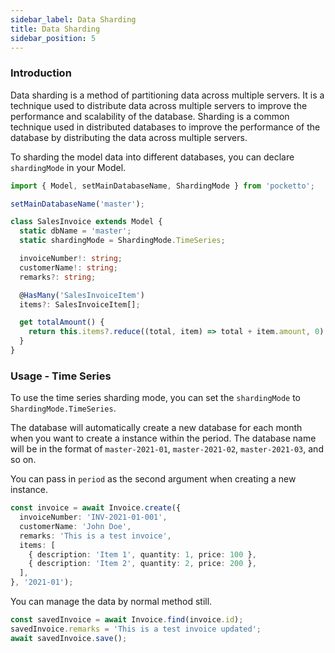 ```yaml
---
sidebar_label: Data Sharding
title: Data Sharding
sidebar_position: 5
---
```


### Introduction

Data sharding is a method of partitioning data across multiple servers. It is a technique used to distribute data across multiple servers to improve the performance and scalability of the database. Sharding is a common technique used in distributed databases to improve the performance of the database by distributing the data across multiple servers.

To sharding the model data into different databases, you can declare `shardingMode` in your Model.

```ts
import { Model, setMainDatabaseName, ShardingMode } from 'pocketto';

setMainDatabaseName('master');

class SalesInvoice extends Model {
  static dbName = 'master';
  static shardingMode = ShardingMode.TimeSeries;

  invoiceNumber!: string;
  customerName!: string;
  remarks?: string;

  @HasMany('SalesInvoiceItem')
  items?: SalesInvoiceItem[];

  get totalAmount() {
    return this.items?.reduce((total, item) => total + item.amount, 0) ?? 0;
  }
}
```

### Usage - Time Series

To use the time series sharding mode, you can set the `shardingMode` to `ShardingMode.TimeSeries`.

The database will automatically create a new database for each month when you want to create a instance within the period. The database name will be in the format of `master-2021-01`, `master-2021-02`, `master-2021-03`, and so on.

You can pass in `period` as the second argument when creating a new instance.
```ts
const invoice = await Invoice.create({
  invoiceNumber: 'INV-2021-01-001',
  customerName: 'John Doe',
  remarks: 'This is a test invoice',
  items: [
    { description: 'Item 1', quantity: 1, price: 100 },
    { description: 'Item 2', quantity: 2, price: 200 },
  ],
}, '2021-01');
```

You can manage the data by normal method still.
```ts
const savedInvoice = await Invoice.find(invoice.id);
savedInvoice.remarks = 'This is a test invoice updated';
await savedInvoice.save();
```
